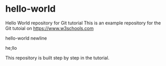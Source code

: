 # hello-world
Hello World repository for Git tutorial
This is an example repository for the Git tutoial on https://www.w3schools.com

hello-world newline

he;llo

This repository is built step by step in the tutorial.
